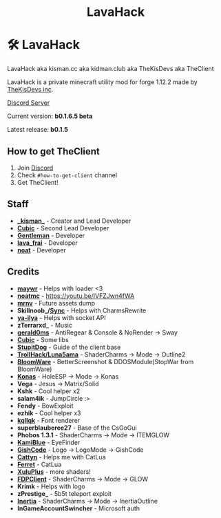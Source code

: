<h1 align="center">LavaHack</h1>

# 🛠️ LavaHack
LavaHack aka kisman.cc aka kidman.club aka TheKisDevs aka TheClient

LavaHack is a private minecraft utility mod for forge 1.12.2 made by [TheKisDevs inc](https://github.com/TheKisDevs/).

[Discord Server](https://discord.gg/NNn7WXfkNB)

Current version: **b0.1.6.5 beta**

Latest release: **b0.1.5**

## How to get TheClient
1) Join [Discord](https://discord.gg/NNn7WXfkNB)
2) Check `#how-to-get-client` channel
3) Get TheClient!

## Staff
- [**\_kisman_**](https://github.com/kisman2000) - Creator and Lead Developer
- [**Cubic**](https://github.com/Cuubicc) - Second Lead Developer
- [**Gentleman**](https://github.com/GentlemanMC) - Developer
- [**lava_frai**](https://github.com/lavaFrai) - Developer
- [**noat**](https://github.com/noatmc) - Developer

## Credits
- **[maywr](https://github.com/maywr)** - Helps with loader <3
- **[noatmc](https://youtu.be/IVFZJwn4fWA)** - https://youtu.be/IVFZJwn4fWA
- **[mrnv](https://github.com/mr-nv)** - Future assets dump
- **Skillnoob_/[Sync](https://discord.gg/CpUReYwUCA)** - Helps with CharmsRewrite
- **[ya-ilya](https://github.com/ya-ilya)** - Helps with socket API
- **zTerrarxd_** - Music
- **[gerald0ms](https://github.com/gerald)** - AntiRegear & Console & NoRender -> Sway
- **[Cubic](https://github.com/Cuubicc)** - Some libs
- **[StupitDog](https://www.youtube.com/channel/UCBrAbDKYkJJR0bimvBvbw4A)** - Guide of the client base
- **[TrollHack/Luna5ama](https://github.com/Luna5ama/TrollHack)** - ShaderCharms -> Mode -> Outline2
- **[BloomWare](https://github.com/TheBreakery/Bloomware)** - BetterScreenshot & DDOSModule(StopWar from BloomWare)
- **[Konas](https://konasclient.com/)** - HoleESP -> Mode -> Konas
- **Vega** - Jesus -> Matrix/Solid
- **Kshk** - Cool helper x2
- **salam4ik** - JumpCircle :>
- **Fendy** - BowExploit
- **ezhik** - Cool helper x3
- **[kqllqk](https://github.com/kqlqk/)** - Font renderer
- **superblauberee27** - Base of the CsGoGui
- **Phobos 1.3.1** - ShaderCharms -> Mode -> ITEMGLOW
- [**KamiBlue**](https://github.com/kami-blue/) - EyeFinder
- **[GishCode](https://github.com/GishReloaded/Gish-Code-1.12.2)** - Logo -> LogoMode -> GishCode
- [**Cattyn**](https://github.com/cattyngmd/) - Helps me with CatLua
- [**Ferret**](https://github.com/cattyngmd/Ferret) - CatLua
- [**XuluPlus**](https://discord.gg/cenXRGfvRY) - more shaders!
- [**FDPClient**](https://github.com/UnlegitMC/FDPClient) - ShaderCharms -> Mode -> GLOW
- **Krimk** - Helps with logo
- **zPrestige_** - 5b5t teleport exploit
- [**Inertia**](https://inetriaclient.com) - ShaderCharms -> Mode -> InertiaOutline
- **InGameAccountSwincher** - Microsoft auth
